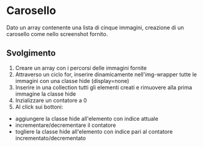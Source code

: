 Carosello
===
Dato un array contenente una lista di cinque immagini, creazione di un carosello come nello screenshot fornito.

## Svolgimento
1. Creare un array con i percorsi delle immagini fornite
2. Attraverso un ciclo for, inserire dinamicamente nell'img-wrapper tutte le immagini con una classe hide (display=none)
3. Inserire in una collection tutti gli elementi creati e rimuovere alla prima immagine la classe hide
4. Inzializzare un contatore a 0
5. Al click sui bottoni:
  - aggiungere la classe hide all'elemento con indice attuale
  - incrementare/decrementare il contatore
  - togliere la classe hide all'elemento con indice pari al contatore incrementato/decrementato